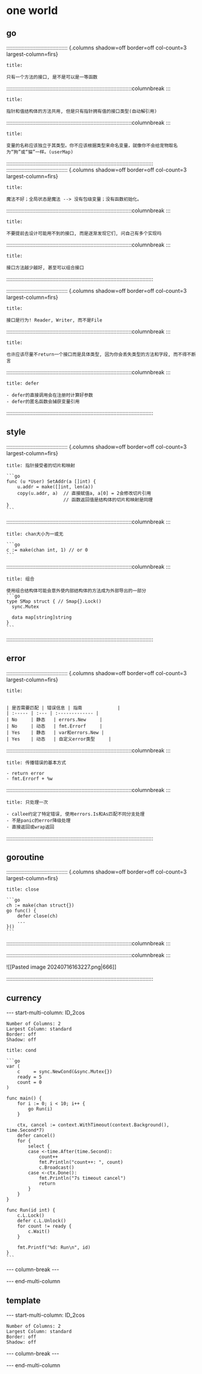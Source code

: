 # one world

## go
:::::::::::::::::::::::::::::::::::::::: {.columns shadow=off border=off col-count=3 largest-column=firs}

~~~ad-primary
title:

只有一个方法的接口, 是不是可以是一等函数
~~~

::::::::::::::::::::::::::::::::::::::::::::::::::::::::::::::::::::::::::::::::::columnbreak
:::

~~~ad-tips
title:

指针和值结构体的方法共用, 但是只有指针拥有值的接口类型(自动解引用)
~~~

::::::::::::::::::::::::::::::::::::::::::::::::::::::::::::::::::::::::::::::::::columnbreak
:::

~~~ad-bug
title:

变量的名称应该独立于其类型。你不应该根据类型来命名变量，就像你不会给宠物取名为“狗”或“猫”一样。(userMap)
~~~

::::::::::::::::::::::::::::::::::::::::::::::::::::::::::::::::::::::::::::::::::::::::::::::::
:::::::::::::::::::::::::::::::::::::::: {.columns shadow=off border=off col-count=3 largest-column=firs}

~~~ad-danger
title:

魔法不好；全局状态是魔法 --> 没有包级变量；没有函数初始化。
~~~

::::::::::::::::::::::::::::::::::::::::::::::::::::::::::::::::::::::::::::::::::columnbreak
:::

~~~ad-tips
title:  

不要提前去设计可能用不到的接口, 而是逐渐发现它们, 问自己有多个实现吗
~~~

::::::::::::::::::::::::::::::::::::::::::::::::::::::::::::::::::::::::::::::::::columnbreak
:::

~~~ad-ex
title:  

接口方法越少越好, 甚至可以组合接口
~~~

::::::::::::::::::::::::::::::::::::::::::::::::::::::::::::::::::::::::::::::::::::::::::::::::

:::::::::::::::::::::::::::::::::::::::: {.columns shadow=off border=off col-count=3 largest-column=firs}

~~~ad-warn
title: 

接口是行为! Reader, Writer, 而不是File
~~~

::::::::::::::::::::::::::::::::::::::::::::::::::::::::::::::::::::::::::::::::::columnbreak
:::

~~~ad-bug
title: 

也许应该尽量不return一个接口而是具体类型, 因为你会丢失类型的方法和字段, 而不得不断言
~~~


::::::::::::::::::::::::::::::::::::::::::::::::::::::::::::::::::::::::::::::::::columnbreak
:::

~~~ad-inf
title: defer

- defer的直接调用会在注册时计算好参数
- defer的匿名函数会捕获变量引用
~~~

::::::::::::::::::::::::::::::::::::::::::::::::::::::::::::::::::::::::::::::::::::::::::::::::

## style

:::::::::::::::::::::::::::::::::::::::: {.columns shadow=off border=off col-count=3 largest-column=firs}

~~~ad-primary
title: 指针接受者的切片和映射

```go
func (u *User) SetAddr(a []int) {  
    u.addr = make([]int, len(a))  
    copy(u.addr, a)  // 直接赋值a, a[0] = 2会修改切片引用
					 // 函数返回值是结构体的切片和映射是同理
}
```
~~~

::::::::::::::::::::::::::::::::::::::::::::::::::::::::::::::::::::::::::::::::::columnbreak
:::

~~~ad-grey
title: chan大小为一或无

```go
c := make(chan int, 1) // or 0
```
~~~

::::::::::::::::::::::::::::::::::::::::::::::::::::::::::::::::::::::::::::::::::columnbreak
:::

~~~ad-inf
title: 组合

使用组合结构体可能会意外使内部结构体的方法成为外部导出的一部分
```go
type SMap struct { // Smap{}.Lock()
  sync.Mutex

  data map[string]string
}
```
~~~

::::::::::::::::::::::::::::::::::::::::::::::::::::::::::::::::::::::::::::::::::::::::::::::::

## error

:::::::::::::::::::::::::::::::::::::::: {.columns shadow=off border=off col-count=3 largest-column=firs}

~~~ad-tips
title:  


| 是否需要匹配 | 错误信息 | 指南             |
| :----- | :--- | :------------- |
| No     | 静态   | errors.New     |
| No     | 动态   | fmt.Errorf     |
| Yes    | 静态   | var和errors.New |
| Yes    | 动态   | 自定义error类型     |

~~~

::::::::::::::::::::::::::::::::::::::::::::::::::::::::::::::::::::::::::::::::::columnbreak
:::

~~~ad-ex
title: 传播错误的基本方式

- return error
- fmt.Errorf + %w
~~~

::::::::::::::::::::::::::::::::::::::::::::::::::::::::::::::::::::::::::::::::::columnbreak
:::

~~~ad-danger
title: 只处理一次

- callee约定了特定错误, 使用errors.Is和As匹配不同分支处理
- 不是panic的error降级处理
- 直接返回或wrap返回
~~~

::::::::::::::::::::::::::::::::::::::::::::::::::::::::::::::::::::::::::::::::::::::::::::::::
## goroutine

:::::::::::::::::::::::::::::::::::::::: {.columns shadow=off border=off col-count=3 largest-column=firs}

~~~ad-warn
title: close

```go
ch := make(chan struct{})
go func() {
	defer close(ch)
	...
}()
```
~~~

::::::::::::::::::::::::::::::::::::::::::::::::::::::::::::::::::::::::::::::::::columnbreak
:::


::::::::::::::::::::::::::::::::::::::::::::::::::::::::::::::::::::::::::::::::::columnbreak
:::

![[Pasted image 20240716163227.png|666]]

::::::::::::::::::::::::::::::::::::::::::::::::::::::::::::::::::::::::::::::::::::::::::::::::

## currency

--- start-multi-column: ID_2cos
```column-settings
Number of Columns: 2
Largest Column: standard
Border: off
Shadow: off
```

~~~ad-primary
title: cond

```go
var (
	c     = sync.NewCond(&sync.Mutex{})
	ready = 5
	count = 0
)

func main() {
	for i := 0; i < 10; i++ {
		go Run(i)
	}

	ctx, cancel := context.WithTimeout(context.Background(), time.Second*7)
	defer cancel()
	for {
		select {
		case <-time.After(time.Second):
			count++
			fmt.Println("count++: ", count)
			c.Broadcast()
		case <-ctx.Done():
			fmt.Println("7s timeout cancel")
			return
		}
	}
}

func Run(id int) {
	c.L.Lock()
	defer c.L.Unlock()
	for count != ready {
		c.Wait()
	}

	fmt.Printf("%d: Run\n", id)
}
```
~~~

--- column-break ---



--- end-multi-column
## template

--- start-multi-column: ID_2cos
```column-settings
Number of Columns: 2
Largest Column: standard
Border: off
Shadow: off
```



--- column-break ---



--- end-multi-column